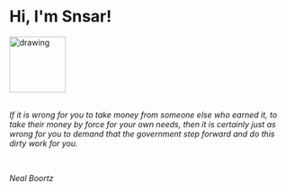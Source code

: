 <h1>Hi, I'm Snsar!</h1> <img src="https://acegif.com/wp-content/uploads/2021/4fh5wi/pepefrg-21.gif" alt="drawing"  height = "100"/> <br> <br> <p><i>If it is wrong for you to take money from someone else who earned it, to take their money by force for your own needs, then it is certainly just as wrong for you to demand that the government step forward and do this dirty work for you.</i></p> <br> <p><i>Neal Boortz</i></p>